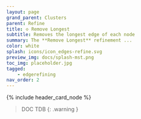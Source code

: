 ```yaml
---
layout: page
grand_parent: Clusters
parent: Refine
title: 🝔 Remove Longest
subtitle: Removes the longest edge of each node
summary: The **Remove Longest** refinement ...
color: white
splash: icons/icon_edges-refine.svg
preview_img: docs/splash-mst.png
toc_img: placeholder.jpg
tagged: 
    - edgerefining
nav_order: 2
---
```


{% include header_card_node %}

> DOC TDB
{: .warning }

